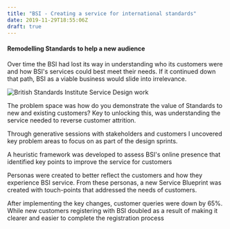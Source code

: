 ```yaml
---
title: "BSI - Creating a service for international standards"
date: 2019-11-29T18:55:06Z
draft: true
---
```


#### Remodelling Standards to help a new audience

Over time the BSI had lost its way in understanding who its customers were and how BSI's services could best meet their needs. If it continued down that path, BSI as a viable business would slide into irrelevance.

![British Standards Institute Service Design work](/img/Portfolio_2020_BSI.jpg)

The problem space was how do you demonstrate the value of Standards to new and existing customers? Key to unlocking this, was understanding the service needed to reverse customer attrition.

Through generative sessions with stakeholders and customers I uncovered key problem areas to focus on as part of the design sprints.

A heuristic framework was developed to assess BSI's online presence that identified key points to improve the service for customers

​Personas were created to better reflect the customers and how they experience BSI service. From these personas, a new Service Blueprint was created with touch-points that addressed the needs of customers.

​After implementing the key changes, customer queries were down by 65%. While new customers registering with BSI doubled as a result of making it clearer and easier to complete the registration process      